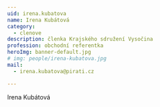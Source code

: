 ```yaml
---
uid: irena.kubatova
name: Irena Kubátová
category:
  - clenove
description: členka Krajského sdružení Vysočina
profession: obchodní referentka
heroImg: banner-default.jpg
# img: people/irena-kubatova.jpg
mail:
  - irena.kubatova@pirati.cz

---
```


Irena Kubátová
